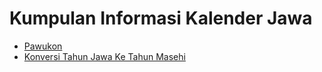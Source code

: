 # Kumpulan Informasi Kalender Jawa

- [Pawukon](PAWUKON.md)
- [Konversi Tahun Jawa Ke Tahun Masehi](PAWUKON.md)
